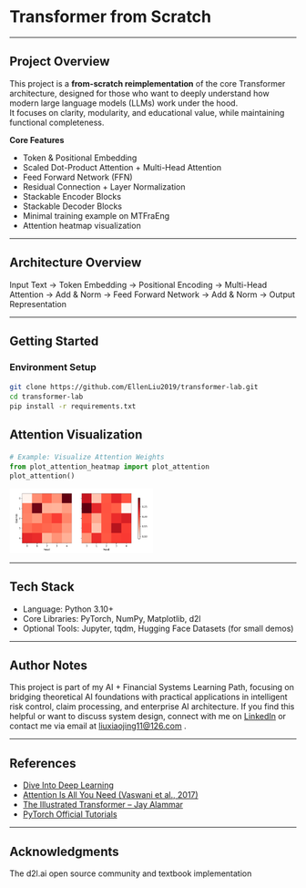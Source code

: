 #  Transformer from Scratch

---

##  Project Overview
This project is a **from-scratch reimplementation** of the core Transformer architecture, designed for those who want to deeply understand how modern large language models (LLMs) work under the hood.  
It focuses on clarity, modularity, and educational value, while maintaining functional completeness.

 **Core Features**
- Token & Positional Embedding
- Scaled Dot-Product Attention + Multi-Head Attention
- Feed Forward Network (FFN)
- Residual Connection + Layer Normalization
- Stackable Encoder Blocks
- Stackable Decoder Blocks
- Minimal training example on MTFraEng
- Attention heatmap visualization

---

## Architecture Overview
Input Text → Token Embedding → Positional Encoding
→ Multi-Head Attention → Add & Norm
→ Feed Forward Network → Add & Norm
→ Output Representation

---

## Getting Started

### Environment Setup
```bash
git clone https://github.com/EllenLiu2019/transformer-lab.git
cd transformer-lab
pip install -r requirements.txt
```

## Attention Visualization
```python
# Example: Visualize Attention Weights
from plot_attention_heatmap import plot_attention
plot_attention()

```
<img alt="attention heatmap" src="./images/attention_heatmap.png" width="50%"/>

---
## Tech Stack
* Language: Python 3.10+
* Core Libraries: PyTorch, NumPy, Matplotlib, d2l
* Optional Tools: Jupyter, tqdm, Hugging Face Datasets (for small demos)
---
## Author Notes

This project is part of my AI + Financial Systems Learning Path, focusing on bridging theoretical AI foundations with practical applications in intelligent risk control, claim processing, and enterprise AI architecture.
If you find this helpful or want to discuss system design, connect with me on [LinkedIn](https://www.linkedin.com/in/xiaojing-ellen-liu/) or contact me via email at <liuxiaojing11@126.com> .

---
## References
* [Dive Into Deep Learning](https://zh-v2.d2l.ai/)
* [Attention Is All You Need (Vaswani et al., 2017)](https://arxiv.org/abs/1706.03762)
* [The Illustrated Transformer – Jay Alammar](https://jalammar.github.io/illustrated-transformer/)
* [PyTorch Official Tutorials](https://docs.pytorch.org/docs/stable/index.html)

---
## Acknowledgments

The d2l.ai open source community and textbook implementation



